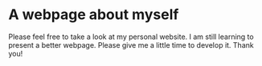 # A webpage about myself
Please feel free to take a look at my personal website. I am still learning to present a better webpage. Please give me a little time to develop it.
Thank you!
